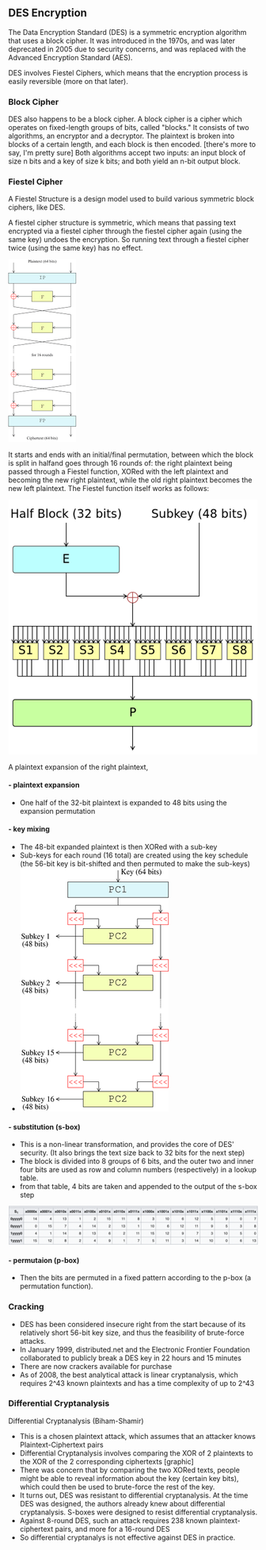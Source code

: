 ## DES Encryption

The Data Encryption Standard (DES) is a symmetric encryption algorithm that uses a block cipher. It was introduced in the 1970s, and was later deprecated in 2005 due to security concerns, and was replaced with the Advanced Encryption Standard (AES).

DES involves Fiestel Ciphers, which means that the encryption process is easily reversible (more on that later).
<!--- #### Symmetric encryption --->

### Block Cipher

DES also happens to be a block cipher. A block cipher is a cipher which operates on fixed-length groups of bits, called "blocks." It consists of two algorithms, an encryptor and a decryptor. The plaintext is broken into blocks of a certain length, and each block is then encoded.
[there's more to say, I'm pretty sure]
Both algorithms accept two inputs: an input block of size n bits and a key of size k bits; and both yield an n-bit output block.

### Fiestel Cipher

A Fiestel Structure is a design model used to build various symmetric block ciphers, like DES.

A fiestel cipher structure is symmetric, which means that passing text encrypted via a fiestel cipher through the fiestel cipher again (using the same key) undoes the encryption.
So running text through a fiestel cipher twice (using the same key) has no effect.

![](img/DES-overall.png)

It starts and ends with an initial/final permutation, between which the block is split in halfand goes through 16 rounds of: the right plaintext being passed through a Fiestel function, XORed with the left plaintext and becoming the new right plaintext, while the old right plaintext becomes the new left plaintext. The Fiestel function itself works as follows:

![](img/Fiestel.png)

A plaintext expansion of the right plaintext,

#### - plaintext expansion

- One half of the 32-bit plaintext is expanded to 48 bits using the expansion permutation

#### - key mixing

- The 48-bit expanded plaintext is then XORed with a sub-key
- Sub-keys for each round (16 total) are created using the key schedule (the 56-bit key is bit-shifted and then permuted to make the sub-keys)
- ![diagram](img/DES-key-schedule.png)

#### - substitution (s-box)

- This is a non-linear transformation, and provides the core of DES' security. (It also brings the text size back to 32 bits for the next step)
- The block is divided into 8 groups of 6 bits, and the outer two and inner four bits are used as row and column numbers (respectively) in a lookup table.
- from that table, 4 bits are taken and appended to the output of the s-box step

![s1](img/s1.png)

#### - permutaion (p-box)

- Then the bits are permuted in a fixed pattern according to the p-box (a permutation function).

<!----
### Modes:

#### ECB Mode

ECB: Electronic Code Book

In ECB mode, each block is encrypted independently of the others.
This means that two identical blocks encrypted with the same key will be identical, which makes it possible to infer information about a message and makes longer messages more vulnerable to frequency analysis.

![image](img/ECB-mode-both.png)
![tux](img/Tux.svg.png)
![ecb-encoded tux](img/Tux_ECB.png)

#### CBC Mode

CBC: Cipher Block chaining

In CBC mode, each plaintext block is XORed with the encrypted block just before it in the message to add an extra layer of security. The first block is also XORed with a string called the *Initialization Vector* prior to being encrypted.

This means that identical blocks of plaintext will not have identical ciphertexts, making certain kinds of analysis harder. It also means that any errors are persistent, as they will propogate to every subsequent block.

![image](img/CBC-mode.png)
![diagram](img/Tux_secure-mode.png)

---->

### Cracking

- DES has been considered insecure right from the start because of its relatively short 56-bit key size, and thus the feasibility of brute-force attacks.
- In January 1999, distributed.net and the Electronic Frontier Foundation collaborated to publicly break a DES key in 22 hours and 15 minutes
- There are now crackers available for purchase
- As of 2008, the best analytical attack is linear cryptanalysis, which requires 2^43 known plaintexts and has a time complexity of up to 2^43

### Differential Cryptanalysis

Differential Cryptanalysis (Biham-Shamir)
- This is a chosen plaintext attack, which assumes that an
attacker knows Plaintext-Ciphertext pairs
- Differential Cryptanalysis involves comparing the XOR of 2
plaintexts to the XOR of the 2 corresponding ciphertexts
[graphic]
- There was concern that by comparing the two XORed texts, people might be able to reveal information about the key (certain key bits), which could then be used to brute-force the rest of the key.
- It turns out, DES was resistant to differential
cryptanalysis. At the time DES was designed, the authors already
knew about differential cryptanalysis. S-boxes were
designed to resist differential cryptanalysis.
- Against 8-round DES, such an attack requires 238 known
plaintext-ciphertext pairs, and more for a 16-round DES
- So differential cryptanalys is not effective against DES in
practice.
